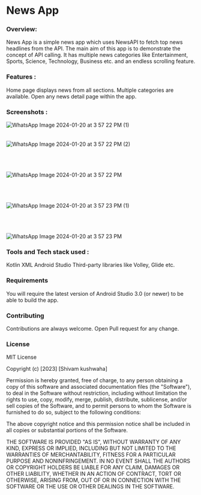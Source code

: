 # News App 

### Overview:

News App is a simple news app which uses NewsAPI to fetch top news headlines from the API. The main aim of this app is to demonstrate the concept of API calling. It has multiple news categories like Entertainment, Sports, Science, Technology, Business etc. and an endless scrolling feature.

### Features :
Home page displays news from all sections.
Multiple categories are available.
Open any news detail page within the app.

### Screenshots :
![WhatsApp Image 2024-01-20 at 3 57 22 PM (1)](https://github.com/shivamkushwaha2/Newsapp/assets/73945736/71db461c-900c-4b8f-94c0-ca08e4d1d23c) 
 <br /> <br /> <br />
 ![WhatsApp Image 2024-01-20 at 3 57 22 PM (2)](https://github.com/shivamkushwaha2/Newsapp/assets/73945736/5b0e83f7-c085-4be7-9d96-6389e3a10e61)

 <br /> <br /> <br />
![WhatsApp Image 2024-01-20 at 3 57 22 PM](https://github.com/shivamkushwaha2/Newsapp/assets/73945736/31007fee-4f0b-4b51-bd0e-4077d5dbbad6)

 <br /> <br /> <br />
![WhatsApp Image 2024-01-20 at 3 57 23 PM (1)](https://github.com/shivamkushwaha2/Newsapp/assets/73945736/7a309dee-1ffc-4215-bc48-78f8c2575828)

 <br /> <br /> <br />
![WhatsApp Image 2024-01-20 at 3 57 23 PM](https://github.com/shivamkushwaha2/Newsapp/assets/73945736/5aca9f3a-cd84-4f3b-bfa8-2f0b9a8e195d)



### Tools and Tech stack used :
Kotlin
XML
Android Studio
Third-party libraries like Volley, Glide etc.

### Requirements

You will require the latest version of Android Studio 3.0 (or newer) to be able to build the app.


### Contributing

Contributions are always welcome. Open Pull request for any change. 

### License

MIT License

Copyright (c) [2023] [Shivam kushwaha]

Permission is hereby granted, free of charge, to any person obtaining a copy
of this software and associated documentation files (the "Software"), to deal
in the Software without restriction, including without limitation the rights
to use, copy, modify, merge, publish, distribute, sublicense, and/or sell
copies of the Software, and to permit persons to whom the Software is
furnished to do so, subject to the following conditions:

The above copyright notice and this permission notice shall be included in all
copies or substantial portions of the Software.

THE SOFTWARE IS PROVIDED "AS IS", WITHOUT WARRANTY OF ANY KIND, EXPRESS OR
IMPLIED, INCLUDING BUT NOT LIMITED TO THE WARRANTIES OF MERCHANTABILITY,
FITNESS FOR A PARTICULAR PURPOSE AND NONINFRINGEMENT. IN NO EVENT SHALL THE
AUTHORS OR COPYRIGHT HOLDERS BE LIABLE FOR ANY CLAIM, DAMAGES OR OTHER
LIABILITY, WHETHER IN AN ACTION OF CONTRACT, TORT OR OTHERWISE, ARISING FROM,
OUT OF OR IN CONNECTION WITH THE SOFTWARE OR THE USE OR OTHER DEALINGS IN THE
SOFTWARE.
